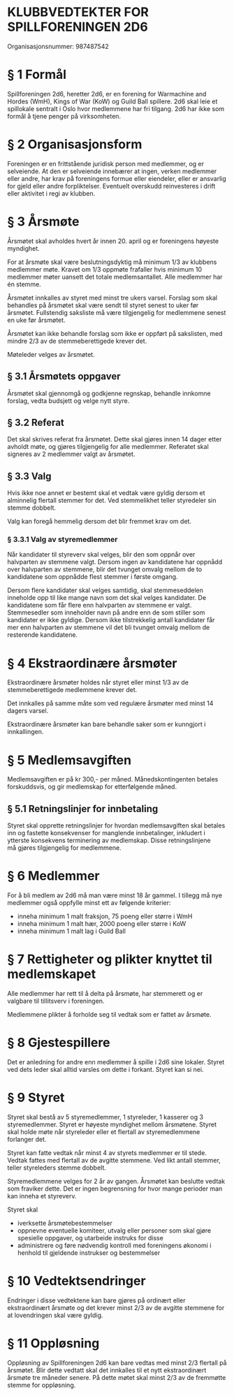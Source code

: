 KLUBBVEDTEKTER FOR SPILLFORENINGEN 2D6
=======
Organisasjonsnummer: 987487542


# § 1 Formål

Spillforeningen 2d6, heretter 2d6, er en forening for Warmachine and Hordes (WmH), Kings of War (KoW) og Guild Ball spillere. 2d6 skal leie et spillokale sentralt i Oslo hvor medlemmene har fri tilgang. 2d6 har ikke som formål å tjene penger på virksomheten.

# § 2 Organisasjonsform
Foreningen er en frittstående juridisk person med medlemmer, og er selveiende. At den er selveiende innebærer at ingen, verken medlemmer eller andre, har krav på foreningens formue eller eiendeler, eller er ansvarlig for gjeld eller andre forpliktelser. Eventuelt overskudd reinvesteres i drift eller aktivitet i regi av klubben.

# § 3 Årsmøte

Årsmøtet skal avholdes hvert år innen 20. april og er foreningens høyeste myndighet.

For at årsmøte skal være beslutningsdyktig må minimum 1/3 av klubbens medlemmer møte. Kravet om 1/3 oppmøte frafaller hvis minimum 10 medlemmer møter uansett det totale medlemsantallet. Alle medlemmer har én stemme.

Årsmøtet innkalles av styret med minst tre ukers varsel. Forslag som skal behandles på årsmøtet skal være sendt til styret senest to uker før årsmøtet. Fullstendig saksliste må være tilgjengelig for medlemmene senest en uke før årsmøtet.

Årsmøtet kan ikke behandle forslag som ikke er oppført på sakslisten, med mindre 2/3 av de stemmeberettigede krever det.

Møteleder velges av årsmøtet.

## § 3.1 Årsmøtets oppgaver

Årsmøtet skal gjennomgå og godkjenne regnskap, behandle innkomne forslag, vedta budsjett og velge nytt styre.

## § 3.2 Referat

Det skal skrives referat fra årsmøtet. Dette skal gjøres innen 14 dager etter avholdt møte, og gjøres tilgjengelig for alle medlemmer. Referatet skal signeres av 2 medlemmer valgt av årsmøtet.

## § 3.3 Valg

Hvis ikke noe annet er bestemt skal et vedtak være gyldig dersom et alminnelig flertall stemmer for det. Ved stemmelikhet teller styredeler sin stemme dobbelt.

Valg kan foregå hemmelig dersom det blir fremmet krav om det.

### § 3.3.1 Valg av styremedlemmer

Når kandidater til styreverv skal velges, blir den som oppnår over halvparten av stemmene valgt. Dersom ingen av kandidatene har oppnådd over halvparten av stemmene, blir det tvunget omvalg mellom de to kandidatene som oppnådde flest stemmer i første omgang.

Dersom flere kandidater skal velges samtidig, skal stemmeseddelen inneholde opp til like mange navn som det skal velges kandidater. De kandidatene som får flere enn halvparten av stemmene er valgt. Stemmesedler som inneholder navn på andre enn de som stiller som kandidater er ikke gyldige. Dersom ikke tilstrekkelig antall kandidater får mer enn halvparten av stemmene vil det bli tvunget omvalg mellom de resterende kandidatene.

# § 4 Ekstraordinære årsmøter

Ekstraordinære årsmøter holdes når styret eller minst 1/3 av de stemmeberettigede medlemmene krever det. 

Det innkalles på samme måte som ved regulære årsmøter med minst 14 dagers varsel. 

Ekstraordinære årsmøter kan bare behandle saker som er kunngjort i innkallingen.

# § 5 Medlemsavgiften

Medlemsavgiften er på kr 300,- per måned. Månedskontingenten betales forskuddsvis, og gir medlemskap for etterfølgende måned.

## § 5.1 Retningslinjer for innbetaling

Styret skal opprette retningslinjer for hvordan medlemsavgiften skal betales inn og fastette konsekvenser for manglende innbetalinger, inkludert i ytterste konsekvens terminering av medlemskap. Disse retningslinjene må gjøres tilgjengelig for medlemmene.

# § 6 Medlemmer

For å bli medlem av 2d6 må man være minst 18 år gammel. I tillegg må nye medlemmer også oppfylle minst ett av følgende kriterier:
* inneha minimum 1 malt fraksjon, 75 poeng eller større i WmH
* inneha minimum 1 malt hær, 2000 poeng eller større i KoW
* inneha minimum 1 malt lag i Guild Ball

# § 7 Rettigheter og plikter knyttet til medlemskapet

Alle medlemmer har rett til å delta på årsmøte, har stemmerett og er valgbare til tillitsverv i foreningen.

Medlemmene plikter å forholde seg til vedtak som er fattet av årsmøte.

# § 8 Gjestespillere

Det er anledning for andre enn medlemmer å spille i 2d6 sine lokaler. Styret ved dets leder skal alltid varsles om dette i forkant. Styret kan si nei.

# § 9 Styret

Styret skal bestå av 5 styremedlemmer, 1 styreleder, 1 kasserer og 3 styremedlemmer. Styret er høyeste myndighet mellom årsmøtene. Styret skal holde møte når styreleder eller et flertall av styremedlemmene forlanger det.

Styret kan fatte vedtak når minst 4 av styrets medlemmer er til stede. Vedtak fattes med flertall av de avgitte stemmene. Ved likt antall stemmer, teller styreleders stemme dobbelt.

Styremedlemmene velges for 2 år av gangen. Årsmøtet kan beslutte vedtak som fraviker dette. Det er ingen begrensning for hvor mange perioder man kan inneha et styreverv.

Styret skal
* iverksette årsmøtebestemmelser
* oppnevne eventuelle komiteer, utvalg eller personer som skal gjøre spesielle oppgaver, og utarbeide instruks for disse
* administrere og føre nødvendig kontroll med foreningens økonomi i henhold til gjeldende instrukser og bestemmelser

# § 10 Vedtektsendringer

Endringer i disse vedtektene kan bare gjøres på ordinært eller ekstraordinært årsmøte og det krever minst 2/3 av de avgitte stemmene for at lovendringen skal være gyldig.

# § 11 Oppløsning

Oppløsning av Spillforeningen 2d6 kan bare vedtas med minst 2/3 flertall på årsmøtet. Blir dette vedtatt skal det innkalles til et nytt ekstraordinært årsmøte tre måneder senere. På dette møtet skal minst 2/3 av de fremmøtte stemme for oppløsning.
